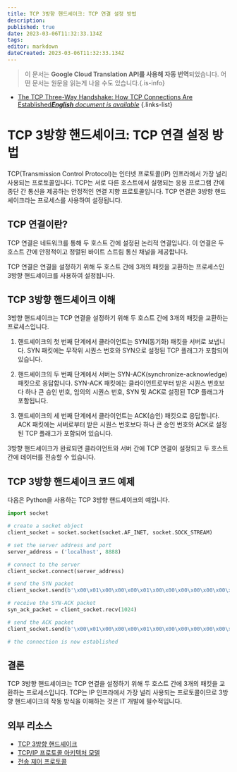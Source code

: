 ```yaml
---
title: TCP 3방향 핸드셰이크: TCP 연결 설정 방법
description: 
published: true
date: 2023-03-06T11:32:33.134Z
tags: 
editor: markdown
dateCreated: 2023-03-06T11:32:33.134Z
---
```


> 이 문서는 **Google Cloud Translation API를 사용해 자동 번역**되었습니다.
어떤 문서는 원문을 읽는게 나을 수도 있습니다.{.is-info}



- [The TCP Three-Way Handshake: How TCP Connections Are Established***English** document is available*](/en/Knowledge-base/Network/the-tcp-three-way-handshake-how-tcp-connections-are-established)
{.links-list}

# TCP 3방향 핸드셰이크: TCP 연결 설정 방법

TCP(Transmission Control Protocol)는 인터넷 프로토콜(IP) 인프라에서 가장 널리 사용되는 프로토콜입니다. TCP는 서로 다른 호스트에서 실행되는 응용 프로그램 간에 종단 간 통신을 제공하는 안정적인 연결 지향 프로토콜입니다. TCP 연결은 3방향 핸드셰이크라는 프로세스를 사용하여 설정됩니다.

## TCP 연결이란?
TCP 연결은 네트워크를 통해 두 호스트 간에 설정된 논리적 연결입니다. 이 연결은 두 호스트 간에 안정적이고 정렬된 바이트 스트림 통신 채널을 제공합니다.

TCP 연결은 연결을 설정하기 위해 두 호스트 간에 3개의 패킷을 교환하는 프로세스인 3방향 핸드셰이크를 사용하여 설정됩니다.

## TCP 3방향 핸드셰이크 이해
3방향 핸드셰이크는 TCP 연결을 설정하기 위해 두 호스트 간에 3개의 패킷을 교환하는 프로세스입니다.

1. 핸드셰이크의 첫 번째 단계에서 클라이언트는 SYN(동기화) 패킷을 서버로 보냅니다. SYN 패킷에는 무작위 시퀀스 번호와 SYN으로 설정된 TCP 플래그가 포함되어 있습니다.

2. 핸드셰이크의 두 번째 단계에서 서버는 SYN-ACK(synchronize-acknowledge) 패킷으로 응답합니다. SYN-ACK 패킷에는 클라이언트로부터 받은 시퀀스 번호보다 하나 큰 승인 번호, 임의의 시퀀스 번호, SYN 및 ACK로 설정된 TCP 플래그가 포함됩니다.

3. 핸드셰이크의 세 번째 단계에서 클라이언트는 ACK(승인) 패킷으로 응답합니다. ACK 패킷에는 서버로부터 받은 시퀀스 번호보다 하나 큰 승인 번호와 ACK로 설정된 TCP 플래그가 포함되어 있습니다.

3방향 핸드셰이크가 완료되면 클라이언트와 서버 간에 TCP 연결이 설정되고 두 호스트 간에 데이터를 전송할 수 있습니다.

## TCP 3방향 핸드셰이크 코드 예제
다음은 Python을 사용하는 TCP 3방향 핸드셰이크의 예입니다.

```python
import socket

# create a socket object
client_socket = socket.socket(socket.AF_INET, socket.SOCK_STREAM)

# set the server address and port
server_address = ('localhost', 8888)

# connect to the server
client_socket.connect(server_address)

# send the SYN packet
client_socket.send(b'\x00\x01\x00\x00\x00\x01\x00\x00\x00\x00\x00\x00\x00\x00\x00\x00')

# receive the SYN-ACK packet
syn_ack_packet = client_socket.recv(1024)

# send the ACK packet
client_socket.send(b'\x00\x01\x00\x00\x00\x01\x00\x00\x00\x00\x00\x00\x00\x00\x00\x01')

# the connection is now established
```

## 결론
TCP 3방향 핸드셰이크는 TCP 연결을 설정하기 위해 두 호스트 간에 3개의 패킷을 교환하는 프로세스입니다. TCP는 IP 인프라에서 가장 널리 사용되는 프로토콜이므로 3방향 핸드셰이크의 작동 방식을 이해하는 것은 IT 개발에 필수적입니다.

## 외부 리소스
- [TCP 3방향 핸드셰이크](https://www.geeksforgeeks.org/tcp-3-way-handshake-process/)
- [TCP/IP 프로토콜 아키텍처 모델](https://www.networkworld.com/article/3250475/tcp-ip-protocol-architecture-model.html)
- [전송 제어 프로토콜](https://en.wikipedia.org/wiki/Transmission_Control_Protocol)